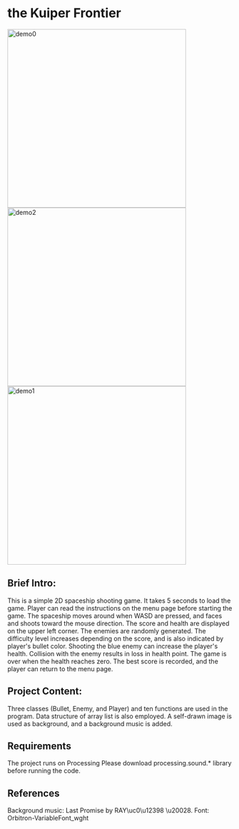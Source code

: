 # the Kuiper Frontier
<img width="400" alt="demo0" src="https://github.com/Leoreoreo/theKuiperFrontier/assets/87118867/01552008-34e6-495f-b85e-f72ee3d11a15">
<img width="400" alt="demo2" src="https://github.com/Leoreoreo/theKuiperFrontier/assets/87118867/cb66a278-9727-46a7-930e-ec5a605c10e5">
<img width="400" alt="demo1" src="https://github.com/Leoreoreo/theKuiperFrontier/assets/87118867/c088f8df-58e8-47a8-8ac1-76c2c02b20cd">


## Brief Intro:

This is a simple 2D spaceship shooting game. It takes 5 seconds to load the game. Player can read the instructions on the menu page before starting the game. The spaceship moves around when WASD are pressed, and faces and shoots toward the mouse direction. The score and health are displayed on the upper left corner. The enemies are randomly generated. The difficulty level increases depending on the score, and is also indicated by player's bullet color. Shooting the blue enemy can increase the player's health. Collision with the enemy results in loss in health point. The game is over when the health reaches zero. The best score is recorded, and the player can return to the menu page.

## Project Content:
Three classes (Bullet, Enemy, and Player) and ten functions are used in the program. Data structure of array list is also employed. A self-drawn image is used as background, and a background music is added.

## Requirements
The project runs on Processing
Please download processing.sound.* library before running the code.

## References
Background music: Last Promise by RAY\uc0\u12398 \u20028.
Font: Orbitron-VariableFont_wght
